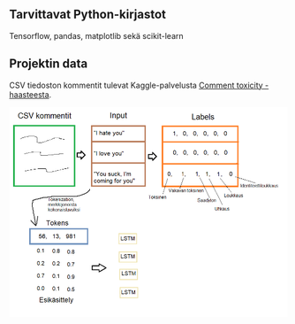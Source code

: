 ## Tarvittavat Python-kirjastot

Tensorflow, pandas, matplotlib sekä scikit-learn

## Projektin data

CSV tiedoston kommentit tulevat Kaggle-palvelusta [Comment toxicity -haasteesta](https://www.kaggle.com/competitions/jigsaw-toxic-comment-classification-challenge/overview).

![Havainnollistava kuva miten data toimii](./img/Malli.png)